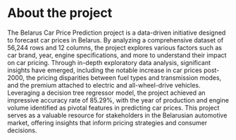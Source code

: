 # About the project
The Belarus Car Price Prediction project is a data-driven initiative designed to forecast car prices in Belarus. By analyzing a comprehensive dataset of 56,244 rows and 12 columns, the project explores various factors such as car brand, year, engine specifications, and more to understand their impact on car pricing. Through in-depth exploratory data analysis, significant insights have emerged, including the notable increase in car prices post-2000, the pricing disparities between fuel types and transmission modes, and the premium attached to electric and all-wheel-drive vehicles. Leveraging a decision tree regressor model, the project achieved an impressive accuracy rate of 85.29%, with the year of production and engine volume identified as pivotal features in predicting car prices. This project serves as a valuable resource for stakeholders in the Belarusian automotive market, offering insights that inform pricing strategies and consumer decisions.
